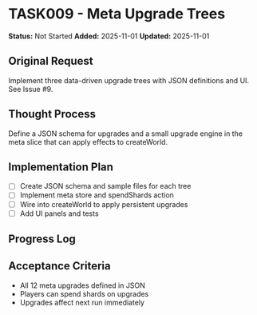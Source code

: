 # TASK009 - Meta Upgrade Trees

**Status:** Not Started
**Added:** 2025-11-01
**Updated:** 2025-11-01

## Original Request
Implement three data-driven upgrade trees with JSON definitions and UI. See Issue #9.

## Thought Process
Define a JSON schema for upgrades and a small upgrade engine in the meta slice that can apply effects to createWorld.

## Implementation Plan
- [ ] Create JSON schema and sample files for each tree
- [ ] Implement meta store and spendShards action
- [ ] Wire into createWorld to apply persistent upgrades
- [ ] Add UI panels and tests

## Progress Log


## Acceptance Criteria
- All 12 meta upgrades defined in JSON
- Players can spend shards on upgrades
- Upgrades affect next run immediately

